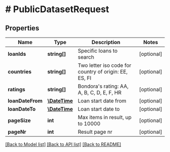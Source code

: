 # # PublicDatasetRequest

## Properties

Name | Type | Description | Notes
------------ | ------------- | ------------- | -------------
**loanIds** | **string[]** | Specific loans to search | [optional] 
**countries** | **string[]** | Two letter iso code for country of origin: EE, ES, FI | [optional] 
**ratings** | **string[]** | Bondora&#39;s rating: AA, A, B, C, D, E, F, HR | [optional] 
**loanDateFrom** | [**\DateTime**](\DateTime.md) | Loan start date from | [optional] 
**loanDateTo** | [**\DateTime**](\DateTime.md) | Loan start date to | [optional] 
**pageSize** | **int** | Max items in result, up to 10000 | [optional] 
**pageNr** | **int** | Result page nr | [optional] 

[[Back to Model list]](../../README.md#documentation-for-models) [[Back to API list]](../../README.md#documentation-for-api-endpoints) [[Back to README]](../../README.md)


